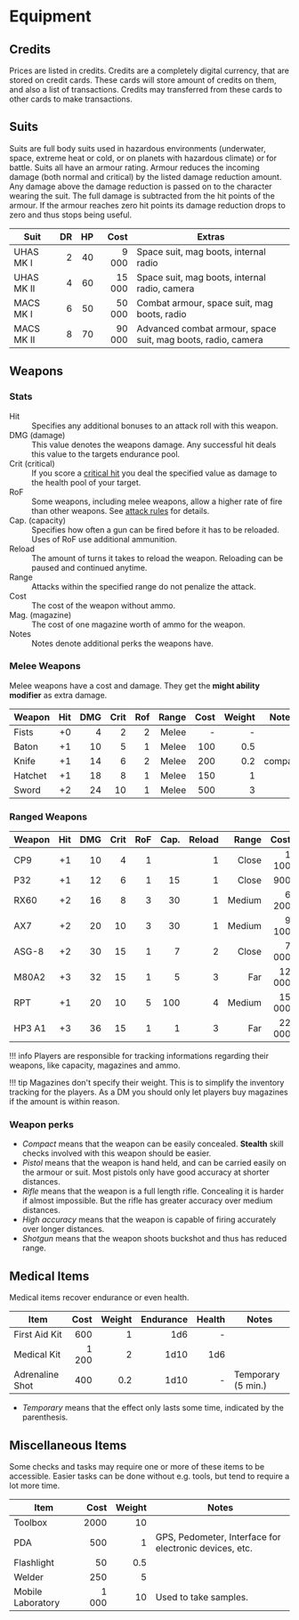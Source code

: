 # Equipment

## Credits

Prices are listed in credits. Credits are a completely digital currency,
that are stored on credit cards. These cards will store amount of credits
on them, and also a list of transactions. Credits may transferred from
these cards to other cards to make transactions.

## Suits

Suits are full body suits used in hazardous environments (underwater, space,
extreme heat or cold, or on planets with hazardous climate) or for battle.
Suits all have an armour rating. Armour reduces the incoming damage (both
normal and critical) by the listed damage reduction amount. Any damage above
the damage reduction is passed on to the character wearing the suit. The
full damage is subtracted from the hit points of the armour. If the armour
reaches zero hit points its damage reduction drops to zero and thus stops
being useful.

| Suit       |   DR |   HP |   Cost | Extras                                                       |
|------------|-----:|-----:|-------:|--------------------------------------------------------------|
| UHAS MK I  |    2 |   40 |  9 000 | Space suit, mag boots, internal radio                        |
| UHAS MK II |    4 |   60 | 15 000 | Space suit, mag boots, internal radio, camera                |
| MACS MK I  |    6 |   50 | 50 000 | Combat armour, space suit, mag boots, radio                  |
| MACS MK II |    8 |   70 | 90 000 | Advanced combat armour, space suit, mag boots, radio, camera |

## Weapons

### Stats

<dl>
  <dt>Hit</dt>
  <dd>Specifies any additional bonuses to an attack roll with this weapon.</dd>

  <dt>DMG (damage)</dt>
  <dd>This value denotes the weapons damage. Any successful hit deals this value
  to the targets endurance pool.</dd>

  <dt>Crit (critical)</dt>
  <dd>If you score a <a href="/#critical-hit">critical hit</a> you deal the
  specified value as damage to the health pool of your target.</dd>

  <dt>RoF</dt>
  <dd>Some weapons, including melee weapons, allow a higher rate of fire than
  other weapons. See <a href="/#attack">attack rules</a> for details.</dd>

  <dt>Cap. (capacity)</dt>
  <dd>Specifies how often a gun can be fired before it has to be reloaded. Uses
  of RoF use additional ammunition.</dd>

  <dt>Reload</dt>
  <dd>The amount of turns it takes to reload the weapon. Reloading can be paused
  and continued anytime.</dd>

  <dt>Range</dt>
  <dd>Attacks within the specified range do not penalize the attack.</dd>
  
  <dt>Cost</dt>
  <dd>The cost of the weapon without ammo.</dd>

  <dt>Mag. (magazine)</dt>
  <dd>The cost of one magazine worth of ammo for the weapon.</dd>

  <dt>Notes</dt>
  <dd>Notes denote additional perks the weapons have.</dd>

</dl>

### Melee Weapons

Melee weapons have a cost and damage. They get the **might ability modifier** as extra damage.

| Weapon  |  Hit |  DMG | Crit |  Rof | Range | Cost | Weight | Notes   |
|---------|-----:|-----:|-----:|-----:|------:|-----:|-------:|---------|
| Fists   |   +0 |    4 |    2 |    2 | Melee |    - |      - |         |
| Baton   |   +1 |   10 |    5 |    1 | Melee |  100 |    0.5 |         |
| Knife   |   +1 |   14 |    6 |    2 | Melee |  200 |    0.2 | compact |
| Hatchet |   +1 |   18 |    8 |    1 | Melee |  150 |      1 |         |
| Sword   |   +2 |   24 |   10 |    1 | Melee |  500 |      3 |         |

### Ranged Weapons

| Weapon |  Hit |  DMG | Crit |  RoF | Cap. | Reload |  Range |   Cost |  Mag. | Weight | Notes           |
|--------|-----:|-----:|-----:|-----:|-----:|-------:|-------:|-------:|------:|-------:|-----------------|
| CP9    |   +1 |   10 |    4 |    1 |      |      1 |  Close |  1 100 |    20 |      1 | compact, pistol |
| P32    |   +1 |   12 |    6 |    1 |   15 |      1 |  Close |    900 |    30 |    0.8 | Pistol          |
| RX60   |   +2 |   16 |    8 |    3 |   30 |      1 | Medium |  6 200 |   150 |      2 |                 |
| AX7    |   +2 |   20 |   10 |    3 |   30 |      1 | Medium |  9 100 |   400 |      3 |                 |
| ASG-8  |   +2 |   30 |   15 |    1 |    7 |      2 |  Close |  7 000 |    50 |    3.5 | shotgun         |
| M80A2  |   +3 |   32 |   15 |    1 |    5 |      3 |    Far | 12 000 |   600 |      4 | high accuracy   |
| RPT    |   +1 |   20 |   10 |    5 |  100 |      4 | Medium | 15 000 |   500 |      7 |                 |
| HP3 A1 |   +3 |   36 |   15 |    1 |    1 |      3 |    Far | 22 000 | 1 000 |      6 | high accuracy   |

!!! info
    Players are responsible for tracking informations regarding their weapons,
    like capacity, magazines and ammo.

!!! tip
    Magazines don't specify their weight. This is to simplify the inventory
    tracking for the players. As a DM you should only let players buy magazines
    if the amount is within reason.

### Weapon perks

* *Compact* means that the weapon can be easily concealed. **Stealth**
  skill checks involved with this weapon should be easier.
* *Pistol* means that the weapon is hand held, and can be carried easily
  on the armour or suit. Most pistols only have good accuracy at shorter
  distances.
* *Rifle* means that the weapon is a full length rifle. Concealing it is
  harder if almost impossible. But the rifle has greater accuracy over
  medium distances.
* *High accuracy* means that the weapon is capable of firing accurately
  over longer distances.
* *Shotgun* means that the weapon shoots buckshot and thus has reduced
  range.

## Medical Items

Medical items recover endurance or even health.

| Item            |  Cost | Weight | Endurance | Health | Notes              |
|-----------------|------:|-------:|----------:|-------:|--------------------|
| First Aid Kit   |   600 |      1 |       1d6 |      - |                    |
| Medical Kit     | 1 200 |      2 |      1d10 |    1d6 |                    |
| Adrenaline Shot |   400 |    0.2 |      1d10 |      - | Temporary (5 min.) |

* *Temporary* means that the effect only lasts some time, indicated by the
  parenthesis.

## Miscellaneous Items

Some checks and tasks may require one or more of these items to be accessible.
Easier tasks can be done without e.g. tools, but tend to require a lot more
time.

| Item              |  Cost | Weight | Notes                                                  |
|-------------------|------:|-------:|--------------------------------------------------------|
| Toolbox           |  2000 |     10 |                                                        |
| PDA               |   500 |      1 | GPS, Pedometer, Interface for electronic devices, etc. |
| Flashlight        |    50 |    0.5 |                                                        |
| Welder            |   250 |      5 |                                                        |
| Mobile Laboratory | 1 000 |     10 | Used to take samples.                                  |
